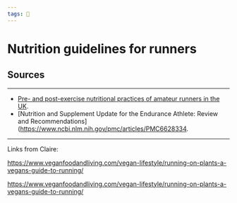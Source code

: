```yaml
---
tags: 🥑
---
```


# Nutrition guidelines for runners

## Sources
---

- [Pre- and post-exercise nutritional practices of amateur runners in the UK](https://link.springer.com/article/10.1007/s11332-019-00537-1).
- [Nutrition and Supplement Update for the Endurance Athlete: Review and Recommendations](https://www.ncbi.nlm.nih.gov/pmc/articles/PMC6628334.


---

Links from Claire:

https://www.veganfoodandliving.com/vegan-lifestyle/running-on-plants-a-vegans-guide-to-running/

https://www.veganfoodandliving.com/vegan-lifestyle/running-on-plants-a-vegans-guide-to-running/